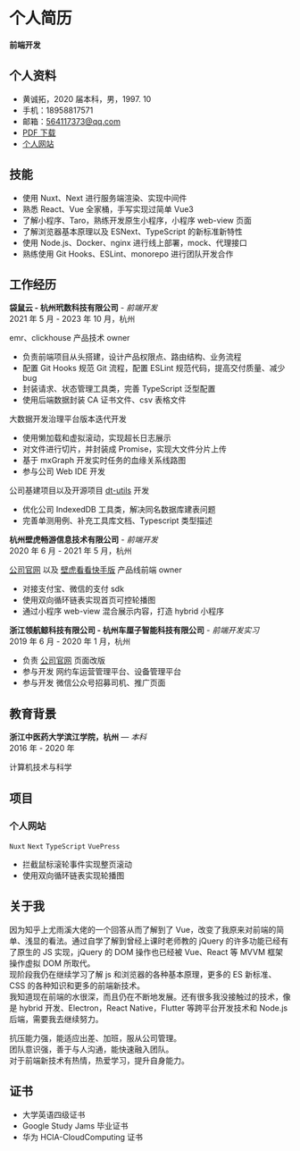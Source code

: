 # 个人简历

**前端开发**

## 个人资料

- 黄诚拓，2020 届本科，男，1997. 10
- 手机：18958817571
- 邮箱：564117373@qq.com
- [PDF 下载](https://s1.huangchengtuo.com/pdf/黄诚拓前端简历2023.pdf)
- [个人网站](https://www.huangchengtuo.com)

## 技能

- 使用 Nuxt、Next 进行服务端渲染、实现中间件
- 熟悉 React、Vue 全家桶，手写实现过简单 Vue3
- 了解小程序、Taro，熟练开发原生小程序，小程序 web-view 页面
- 了解浏览器基本原理以及 ESNext、TypeScript 的新标准新特性
- 使用 Node.js、Docker、nginx 进行线上部署，mock、代理接口
- 熟练使用 Git Hooks、ESLint、monorepo 进行团队开发合作

## 工作经历

**袋鼠云 - 杭州玳数科技有限公司** - _前端开发_  
2021 年 5 月 - 2023 年 10 月，杭州

emr、clickhouse 产品技术 owner

- 负责前端项目从头搭建，设计产品权限点、路由结构、业务流程
- 配置 Git Hooks 规范 Git 流程，配置 ESLint 规范代码，提高交付质量、减少 bug
- 封装请求、状态管理工具类，完善 TypeScript 泛型配置
- 使用后端数据封装 CA 证书文件、csv 表格文件

大数据开发治理平台版本迭代开发

- 使用懒加载和虚拟滚动，实现超长日志展示
- 对文件进行切片，并封装成 Promise，实现大文件分片上传
- 基于 mxGraph 开发实时任务的血缘关系线路图
- 参与公司 Web IDE 开发

公司基建项目以及开源项目 [dt-utils](https://github.com/DTStack/dt-utils) 开发

- 优化公司 IndexedDB 工具类，解决同名数据库建表问题
- 完善单测用例、补充工具库文档、Typescript 类型描述

**杭州壁虎畅游信息技术有限公司** - _前端开发_  
2020 年 6 月 - 2021 年 5 月，杭州

[公司官网](https://www.bihukankan.com) 以及 [壁虎看看快手版](https://www.bihukankan.com/main) 产品线前端 owner

- 对接支付宝、微信的支付 sdk
- 使用双向循环链表实现首页可控轮播图
- 通过小程序 web-view 混合展示内容，打造 hybrid 小程序

<QRCode />

**浙江领航鲸科技有限公司 - 杭州车厘子智能科技有限公司** - _前端开发实习_  
2019 年 6 月 - 2020 年 1 月，杭州

- 负责 [公司官网](http://www.ccclubs.com/) 页面改版
- 参与开发 网约车运营管理平台、设备管理平台
- 参与开发 微信公众号招募司机、推广页面

## 教育背景

**浙江中医药大学滨江学院，杭州** — _本科_  
2016 年 - 2020 年

计算机技术与科学

## 项目

### 个人网站

`Nuxt` `Next` `TypeScript` `VuePress`

- 拦截鼠标滚轮事件实现整页滚动
- 使用双向循环链表实现轮播图

## 关于我

因为知乎上尤雨溪大佬的一个回答从而了解到了 Vue，改变了我原来对前端的简单、浅显的看法。通过自学了解到曾经上课时老师教的 jQuery 的许多功能已经有了原生的 JS 实现，jQuery 的 DOM 操作也已经被 Vue、React 等 MVVM 框架操作虚拟 DOM 所取代。  
现阶段我仍在继续学习了解 js 和浏览器的各种基本原理，更多的 ES 新标准、CSS 的各种知识和更多的前端新技术。  
我知道现在前端的水很深，而且仍在不断地发展。还有很多我没接触过的技术，像是 hybrid 开发、Electron，React Native，Flutter 等跨平台开发技术和 Node.js 后端，需要我去继续努力。

抗压能力强，能适应出差、加班，服从公司管理。  
团队意识强，善于与人沟通，能快速融入团队。  
对于前端新技术有热情，热爱学习，提升自身能力。

## 证书

- 大学英语四级证书
- Google Study Jams 毕业证书
- 华为 HCIA-CloudComputing 证书
